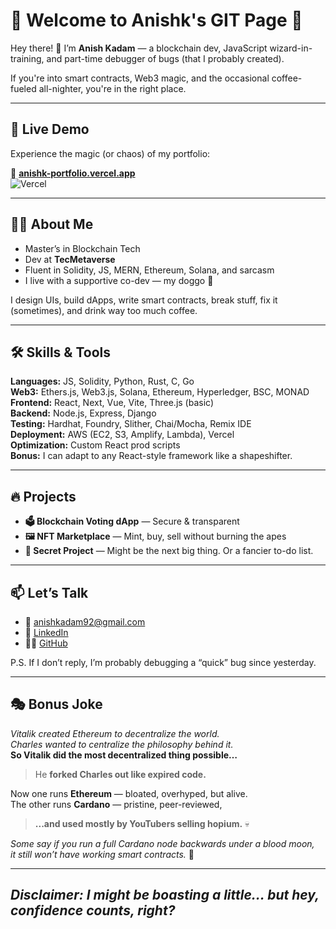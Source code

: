 # 🌟 Welcome to Anishk's GIT Page 🌟

Hey there! 👋 I’m **Anish Kadam** — a blockchain dev, JavaScript wizard-in-training, and part-time debugger of bugs (that I probably created).

If you're into smart contracts, Web3 magic, and the occasional coffee-fueled all-nighter, you're in the right place.

---

## 🚀 Live Demo

Experience the magic (or chaos) of my portfolio:

🔗 **[anishk-portfolio.vercel.app](https://anishk-portfolio.vercel.app/)**  
![Vercel](https://img.shields.io/badge/Deployed-Vercel-000?logo=vercel&logoColor=white)

---

## 👨‍💻 About Me

- Master’s in Blockchain Tech  
- Dev at **TecMetaverse**  
- Fluent in Solidity, JS, MERN, Ethereum, Solana, and sarcasm  
- I live with a supportive co-dev — my doggo 🐶

I design UIs, build dApps, write smart contracts, break stuff, fix it (sometimes), and drink way too much coffee.

---

## 🛠️ Skills & Tools

**Languages:** JS, Solidity, Python, Rust, C, Go  
**Web3:** Ethers.js, Web3.js, Solana, Ethereum, Hyperledger, BSC, MONAD  
**Frontend:** React, Next, Vue, Vite, Three.js (basic)  
**Backend:** Node.js, Express, Django  
**Testing:** Hardhat, Foundry, Slither, Chai/Mocha, Remix IDE  
**Deployment:** AWS (EC2, S3, Amplify, Lambda), Vercel  
**Optimization:** Custom React prod scripts  
**Bonus:** I can adapt to any React-style framework like a shapeshifter.

---

## 🔥 Projects

- **🗳️ Blockchain Voting dApp** — Secure & transparent  
- **🖼️ NFT Marketplace** — Mint, buy, sell without burning the apes  
- **🧪 Secret Project** — Might be the next big thing. Or a fancier to-do list.

---

## 📫 Let’s Talk

- 📧 [anishkadam92@gmail.com](mailto:anishkadam92@gmail.com)  
- 💼 [LinkedIn](https://www.linkedin.com/in/anish-defi/)  
- 🧑‍💻 [GitHub](https://github.com/Atreusx1)

P.S. If I don’t reply, I’m probably debugging a “quick” bug since yesterday.

---

## 🎭 Bonus Joke  

*Vitalik created Ethereum to decentralize the world.*  
*Charles wanted to centralize the philosophy behind it.*  
**So Vitalik did the most decentralized thing possible…**  
> He **forked Charles out like expired code.**

Now one runs **Ethereum** — bloated, overhyped, but alive.  
The other runs **Cardano** — pristine, peer-reviewed,  
> **...and used mostly by YouTubers selling hopium.** 💀

*Some say if you run a full Cardano node backwards under a blood moon,  
it still won’t have working smart contracts.* 🫠

---

## *Disclaimer: I might be boasting a little... but hey, confidence counts, right?*
